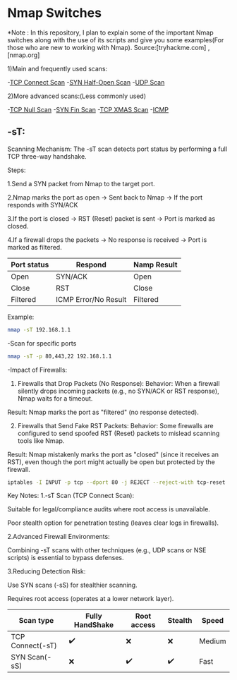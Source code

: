 # Nmap Switches

*Note : In this repository, I plan to explain some of the important Nmap switches along with the use of its scripts and give you some examples(For those who are new to working with Nmap).
Source:[tryhackme.com] , [nmap.org]

1)Main and frequently used scans:

-[TCP Connect Scan](#-sT)
-[SYN Half-Open Scan](#-sS)
-[UDP Scan](#-sU)

2)More advanced scans:(Less commonly used)

-[TCP Null Scan](#-sN)
-[SYN Fin Scan](#-sF)
-[TCP XMAS Scan](#-sX)
-[ICMP](#Ping-Scan)

## -sT:
Scanning Mechanism:
The -sT scan detects port status by performing a full TCP three-way handshake.

Steps:

1.Send a SYN packet from Nmap to the target port.

2.Nmap marks the port as open → Sent back to Nmap → If the port responds with SYN/ACK

3.If the port is closed → RST (Reset) packet is sent → Port is marked as closed.

4.If a firewall drops the packets → No response is received → Port is marked as filtered.

| Port status | Respond              | Namp Result |
|-------------|----------------------|-------------|
| Open        | SYN/ACK              | Open        |
| Close       | RST                  | Close       |
| Filtered    | ICMP Error/No Result | Filtered    |

Example:

```bash
nmap -sT 192.168.1.1
```
-Scan for specific ports
```bash
nmap -sT -p 80,443,22 192.168.1.1
```

-Impact of Firewalls:

1. Firewalls that Drop Packets (No Response):
Behavior: When a firewall silently drops incoming packets (e.g., no SYN/ACK or RST response), Nmap waits for a timeout.

Result: Nmap marks the port as "filtered" (no response detected).

2. Firewalls that Send Fake RST Packets:
Behavior: Some firewalls are configured to send spoofed RST (Reset) packets to mislead scanning tools like Nmap.

Result: Nmap mistakenly marks the port as "closed" (since it receives an RST), even though the port might actually be open but protected by the firewall.

```bash
iptables -I INPUT -p tcp --dport 80 -j REJECT --reject-with tcp-reset
```

Key Notes:
1.-sT Scan (TCP Connect Scan):

Suitable for legal/compliance audits where root access is unavailable.

Poor stealth option for penetration testing (leaves clear logs in firewalls).

2.Advanced Firewall Environments:

Combining -sT scans with other techniques (e.g., UDP scans or NSE scripts) is essential to bypass defenses.

3.Reducing Detection Risk:

Use SYN scans (-sS) for stealthier scanning.

Requires root access (operates at a lower network layer).



| Scan type        	| Fully HandShake 	| Root access 	| Stealth 	| Speed  	|
|------------------	|-----------------	|-------------	|---------	|--------	|
| TCP Connect(-sT) 	| ✔️               	| ❌           	| ❌       	| Medium 	|
| SYN Scan(-sS)    	| ❌               	| ✔️           	| ✔️       	| Fast   	|

